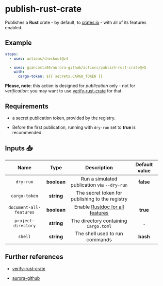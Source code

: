 # publish-rust-crate

Publishes a **Rust** crate - by default, to [crates.io](https://crates.io/) - with all of its features enabled.

## Example

```yaml
steps:
  - uses: actions/checkout@v4

  - uses: giancosta86/aurora-github/actions/publish-rust-crate@v5
    with:
      cargo-token: ${{ secrets.CARGO_TOKEN }}
```

**Please, note**: this action is designed for _publication_ only - not for _verification_: you may want to use [verify-rust-crate](../verify-rust-crate/README.md) for that.

## Requirements

- a secret publication token, provided by the registry.

- Before the first publication, running with `dry-run` set to **true** is recommended.

## Inputs 📥

|          Name           |    Type     |                            Description                            | Default value |
| :---------------------: | :---------: | :---------------------------------------------------------------: | :-----------: |
|        `dry-run`        | **boolean** |            Run a simulated publication via `--dry-run`            |   **false**   |
|      `cargo-token`      | **string**  |          The secret token for publishing to the registry          |               |
| `document-all-features` | **boolean** | Enable [Rustdoc for all features](https://docs.rs/about/metadata) |   **true**    |
|   `project-directory`   | **string**  |               The directory containing `Cargo.toml`               |     **.**     |
|         `shell`         | **string**  |                  The shell used to run commands                   |   **bash**    |

## Further references

- [verify-rust-crate](../verify-rust-crate/README.md)

- [aurora-github](../../README.md)
